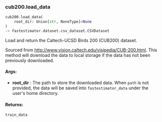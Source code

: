 

### cub200.load_data
```python
cub200.load_data(
	root_dir: Union[str, NoneType]=None
)
-> fastestimator.dataset.csv_dataset.CSVDataset
```
Load and return the Caltech-UCSD Birds 200 (CUB200) dataset.

Sourced from http://www.vision.caltech.edu/visipedia/CUB-200.html. This method will download the data to local
    storage if the data has not been previously downloaded.


#### Args:

* **root_dir** :  The path to store the downloaded data. When `path` is not provided, the data will be saved into        `fastestimator_data` under the user's home directory.

#### Returns:
    train_data